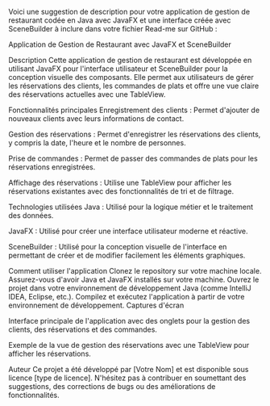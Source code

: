 
Voici une suggestion de description pour votre application de gestion de restaurant codée en Java avec JavaFX et une interface créée avec SceneBuilder à inclure dans votre fichier Read-me sur GitHub :

Application de Gestion de Restaurant avec JavaFX et SceneBuilder

Description
Cette application de gestion de restaurant est développée en utilisant JavaFX pour l'interface utilisateur et SceneBuilder pour la conception visuelle des composants. Elle permet aux utilisateurs de gérer les réservations des clients, les commandes de plats et offre une vue claire des réservations actuelles avec une TableView.

Fonctionnalités principales
Enregistrement des clients : Permet d'ajouter de nouveaux clients avec leurs informations de contact.

Gestion des réservations : Permet d'enregistrer les réservations des clients, y compris la date, l'heure et le nombre de personnes.

Prise de commandes : Permet de passer des commandes de plats pour les réservations enregistrées.

Affichage des réservations : Utilise une TableView pour afficher les réservations existantes avec des fonctionnalités de tri et de filtrage.

Technologies utilisées
Java : Utilisé pour la logique métier et le traitement des données.

JavaFX : Utilisé pour créer une interface utilisateur moderne et réactive.

SceneBuilder : Utilisé pour la conception visuelle de l'interface en permettant de créer et de modifier facilement les éléments graphiques.

Comment utiliser l'application
Clonez le repository sur votre machine locale.
Assurez-vous d'avoir Java et JavaFX installés sur votre machine.
Ouvrez le projet dans votre environnement de développement Java (comme IntelliJ IDEA, Eclipse, etc.).
Compilez et exécutez l'application à partir de votre environnement de développement.
Captures d'écran

Interface principale de l'application avec des onglets pour la gestion des clients, des réservations et des commandes.


Exemple de la vue de gestion des réservations avec une TableView pour afficher les réservations.

Auteur
Ce projet a été développé par [Votre Nom] et est disponible sous licence [type de licence]. N'hésitez pas à contribuer en soumettant des suggestions, des corrections de bugs ou des améliorations de fonctionnalités.
